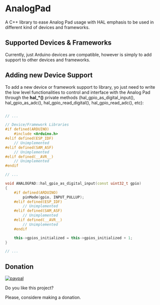 # AnalogPad

A C++ library to ease Analog Pad usage with HAL emphasis to be used in different kind of devices and frameworks.

## Supported Devices & Frameworks

Currently, just Arduino devices are compatible, however is simply to add support to other devices and frameworks.

## Adding new Device Support

To add a new device or framework support to library, yo just need to write the low level functionalities to control and interface with the Analog Pad through the **hal_*()** private methods (hal_gpio_as_digital_input(), hal_gpio_as_adc(), hal_gpio_read_digital(), hal_gpio_read_adc(), etc):

```cpp

// ...

// Device/Framework Libraries
#if defined(ARDUINO)
    #include <Arduino.h>
#elif defined(ESP_IDF)
    // Unimplemented
#elif defined(SAM_ASF)
    // Unimplemented
#elif defined(__AVR__)
    // Unimplemented
#endif

// ...

void ANALOGPAD::hal_gpio_as_digital_input(const uint32_t gpio)
{
    #if defined(ARDUINO)
        pinMode(gpio, INPUT_PULLUP);
    #elif defined(ESP_IDF)
        // Unimplemented
    #elif defined(SAM_ASF)
        // Unimplemented
    #elif defined(__AVR__)
        // Unimplemented
    #endif

    this->gpios_initialized = this->gpios_initialized + 1;
}

// ...

```

## Donation

[![paypal](https://www.paypal.com/en_US/i/btn/btn_donateCC_LG.gif)](https://paypal.me/josrios)

Do you like this project?

Please, considere making a donation.
